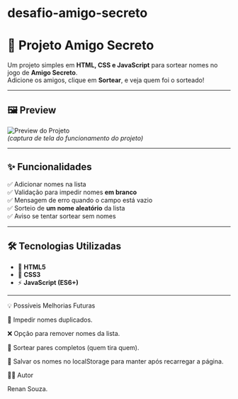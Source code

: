 # desafio-amigo-secreto
# 🎁 Projeto Amigo Secreto

Um projeto simples em **HTML, CSS e JavaScript** para sortear nomes no jogo de **Amigo Secreto**.  
Adicione os amigos, clique em **Sortear**, e veja quem foi o sorteado!  

---

## 🖼️ Preview

![Preview do Projeto](assets/preview.png)  
*(captura de tela do funcionamento do projeto)*

---

## ✨ Funcionalidades

✅ Adicionar nomes na lista  
✅ Validação para impedir nomes **em branco**  
✅ Mensagem de erro quando o campo está vazio  
✅ Sorteio de **um nome aleatório** da lista  
✅ Aviso se tentar sortear sem nomes  

---

## 🛠️ Tecnologias Utilizadas

- 📄 **HTML5**
- 🎨 **CSS3**
- ⚡ **JavaScript (ES6+)**

---
💡 Possíveis Melhorias Futuras

🚫 Impedir nomes duplicados.

❌ Opção para remover nomes da lista.

🔄 Sortear pares completos (quem tira quem).

💾 Salvar os nomes no localStorage para manter após recarregar a página.

👨‍💻 Autor

 Renan Souza.
